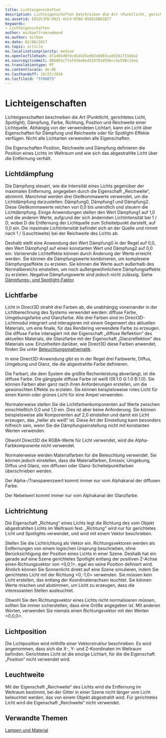 ```yaml
---
title: Lichteigenschaften
description: Lichteigenschaften beschreiben die Art (Punktlicht, gerichtetes Licht, Spotlight), Dämpfung, Farbe, Richtung, Position und Reichweite einer Lichtquelle.
ms.assetid: E832C3FD-9921-41C4-87B8-056E16B61B77
keywords:
- Lichteigenschaften
author: michaelfromredmond
ms.author: mithom
ms.date: 02/08/2017
ms.topic: article
ms.localizationpriority: medium
ms.openlocfilehash: 07a465d8fdcd1d425ed62e8d83cadd261f316da2
ms.sourcegitcommit: 086001cffaf436e6e4324761d59bcc5e598c15ea
ms.translationtype: MT
ms.contentlocale: de-DE
ms.lasthandoff: 10/27/2018
ms.locfileid: "5706875"
---
```

# <a name="light-properties"></a>Lichteigenschaften


Lichteigenschaften beschreiben die Art (Punktlicht, gerichtetes Licht, Spotlight), Dämpfung, Farbe, Richtung, Position und Reichweite einer Lichtquelle. Abhängig von der verwendeten Lichtart, kann ein Licht über Eigenschaften für Dämpfung und Reichweite oder für Spotlight-Effekte verfügen. Nicht alle Lichtarten verwenden alle Eigenschaften.

Die Eigenschaften Position, Reichweite und Dämpfung definieren die Position eines Lichts im Weltraum und wie sich das abgestrahlte Licht über die Entfernung verhält.

## <a name="span-idlightattenuationspanspan-idlightattenuationspanspan-idlightattenuationspanlight-attenuation"></a><span id="Light_Attenuation"></span><span id="light_attenuation"></span><span id="LIGHT_ATTENUATION"></span>Lichtdämpfung


Die Dämpfung steuert, wie die Intensität eines Lichts gegenüber der maximalen Entfernung, angegeben durch die Eigenschaft „Reichweite“, abnimmt. Manchmal werden drei Gleitkommawerte verwendet, um die Lichtdämpfung darzustellen: Dämpfung0, Dämpfung1 und Dämpfung2. Diese Gleitkommawerte reichen von 0,0 bis unendlich und steuern die Lichtdämpfung. Einige Anwendungen stellen den Wert Dämpfung1 auf 1,0 und die anderen Werte, aufgrund der sich ändernden Lichtintensität bei 1 / D, wobei D die Entfernung der Lichtquelle zum Scheitelpunkt darstellt, auf 0,0 ein. Die maximale Lichtintensität befindet sich an der Quelle und nimmt nach 1 / (Leuchtweite) bei der Reichweite des Lichts ab.

Deshalb stellt eine Anwendung den Wert Dämpfung0 in der Regel auf 0,0, den Wert Dämpfung1 auf einen konstanten Wert und Dämpfung2 auf 0,0 ein. Variierende Lichteffekte können durch Änderung der Werte erreicht werden. Sie können die Dämpfungswerte kombinieren, um komplexere Dämpfungseffekte zu erzielen. Sie können die Werte auch außerhalb des Normalbereichs einstellen, um noch außergewöhnlichere Dämpfungseffekte zu erzielen. Negative Dämpfungswerte sind jedoch nicht zulässig. Siehe [Dämpfungs- und Spotlight-Faktor](attenuation-and-spotlight-factor.md).

## <a name="span-idlightcolorspanspan-idlightcolorspanspan-idlightcolorspanlight-color"></a><span id="Light_Color"></span><span id="light_color"></span><span id="LIGHT_COLOR"></span>Lichtfarbe


Licht in Direct3D strahlt drei Farben ab, die unabhängig voneinander in der Lichtberechnung des Systems verwendet werden: diffuse Farbe, Umgebungsfarbe und Glanzfarbe. Alle drei Farben sind im Direct3D-Lichtmodul integriert und interagieren mit einem Gegenwert des aktuellen Materials, um eine finale, für das Rendering verwendete Farbe zu erzeugen. Die diffuse Farbe interagiert mit der Eigenschaft „diffuse Reflektion“ des aktuellen Materials, die Glanzfarbe mit der Eigenschaft „Glanzreflektion“ des Materials usw. Einzelheiten darüber, wie Direct3D diese Farben anwendet, finden Sie unter [Beleuchtungsmathematik](mathematics-of-lighting.md).

In eine Direct3D-Anwendung gibt es in der Regel drei Farbwerte, Diffus, Umgebung und Glanz, die die abgestrahlte Farbe definieren.

Die Farbart, die dem System die größte Rechenleistung abverlangt, ist die diffuse Farbe. Die gängigste diffuse Farbe ist weiß ((R:1.0 G:1.0 B:1.0). Sie können Farben aber ganz nach ihren Anforderungen erstellen, um die gewünschten Effekte zu erzielen. Sie können beispielsweise rotes Licht für einen Kamin oder grünes Licht für eine Ampel verwenden.

Normalerweise stellen Sie die Lichtfarbenkomponenten auf Werte zwischen einschließlich 0,0 und 1,0 ein. Dies ist aber keine Anforderung. Sie können beispielsweise alle Komponenten auf 2,0 einstellen und damit ein Licht erzeugen, das „heller als weiß“ ist. Diese Art der Einstellung kann besonders hilfreich sein, wenn Sie die Dämpfungseinstellung nicht mit konstanten Werten verwenden.

Obwohl Direct3D die RGBA-Werte für Licht verwendet, wird die Alpha-Farbkomponente nicht verwendet.

Normalerweise werden Materialfarben für die Beleuchtung verwendet. Sie können jedoch einstellen, dass die Materialfarben, Emissiv, Umgebung, Diffus und Glanz, von diffusen oder Glanz-Scheitelpunktfarben überschrieben werden.

Der Alpha-/Transparenzwert kommt immer nur vom Alphakanal der diffusen Farbe.

Der Nebelwert kommt immer nur vom Alphakanal der Glanzfarbe.

## <a name="span-idlightdirectionspanspan-idlightdirectionspanspan-idlightdirectionspanlight-direction"></a><span id="Light_Direction"></span><span id="light_direction"></span><span id="LIGHT_DIRECTION"></span>Lichtrichtung


Die Eigenschaft „Richtung“ eines Lichts legt die Richtung des vom Objekt abgestrahlten Lichts im Weltraum fest. „Richtung“ wird nur für gerichtetes Licht und Spotlights verwendet, und wird mit einem Vektor beschrieben.

Stellen Sie die Lichtrichtung als Vektor ein. Richtungsvektoren werden als Entfernungen von einem logischen Ursprung beschrieben, ohne Berücksichtigung der Position eines Lichts in einer Szene. Deshalb hat ein gerade auf eine Szene gerichtetes Spotlight entlang der positiven Z-Achse einen Richtungsvektor von &lt;0,0,1&gt;, egal wo seine Position definiert wird. Ähnlich können Sie Sonnenlicht direkt auf eine Szene simulieren, indem Sie gerichtetes Licht mit der Richtung &lt;0,-1,0&gt; verwenden. Sie müssen kein Licht erstellen, das entlang der Koordinatenachsen leuchtet. Sie können Werte mischen und abstimmen, um Licht zu erzeugen, dass die interessanten Stellen ausleuchtet.

Obwohl Sie den Richtungsvektor eines Lichts nicht normalisieren müssen, sollten Sie immer sicherstellen, dass eine Größe angegeben ist. Mit anderen Worten, verwenden Sie niemals einen Richtungsvektor mit den Werten &lt;0,0,0&gt;.

## <a name="span-idlightpositionspanspan-idlightpositionspanspan-idlightpositionspanlight-position"></a><span id="Light_Position"></span><span id="light_position"></span><span id="LIGHT_POSITION"></span>Lichtposition


Die Lichtposition wird mithilfe einer Vektorstruktur beschrieben. Es wird angenommen, dass sich die X-, Y- und Z-Koordinaten im Weltraum befinden. Gerichtetes Licht ist die einzige Lichtart, für die die Eigenschaft „Position“ nicht verwendet wird.

## <a name="span-idlightrangespanspan-idlightrangespanspan-idlightrangespanlight-range"></a><span id="Light_Range"></span><span id="light_range"></span><span id="LIGHT_RANGE"></span>Leuchtweite


Mit der Eigenschaft „Reichweite“ des Lichts wird die Entfernung im Weltraum bestimmt, bei der Gitter in einer Szene nicht länger vom Licht beleuchtet werden, das von einem Objekt abgestrahlt wird. Für gerichtetes Licht wird die Eigenschaft „Reichweite“ nicht verwendet.

## <a name="span-idrelated-topicsspanrelated-topics"></a><span id="related-topics"></span>Verwandte Themen


[Lampen und Material](lights-and-materials.md)

 

 




